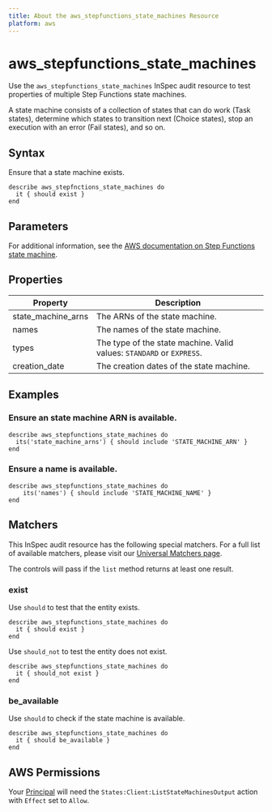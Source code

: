 ```yaml
---
title: About the aws_stepfunctions_state_machines Resource
platform: aws
---
```


# aws\_stepfunctions\_state\_machines

Use the `aws_stepfunctions_state_machines` InSpec audit resource to test properties of multiple Step Functions state machines.

A state machine consists of a collection of states that can do work (Task states), determine which states to transition next (Choice states), stop an execution with an error (Fail states), and so on.

## Syntax

Ensure that a state machine exists.

    describe aws_stepfnctions_state_machines do
      it { should exist }
    end

## Parameters

For additional information, see the [AWS documentation on Step Functions state machine](https://docs.aws.amazon.com/AWSCloudFormation/latest/UserGuide/aws-resource-stepfunctions-statemachine.html).

## Properties

| Property | Description|
| --- | --- |
| state_machine_arns | The ARNs of the state machine. |
| names | The names of the state machine. |
| types | The type of the state machine. Valid values: `STANDARD` or `EXPRESS`. |
| creation_date | The creation dates of the state machine. |

## Examples

### Ensure an state machine ARN is available.

    describe aws_stepfunctions_state_machines do
      its('state_machine_arns') { should include 'STATE_MACHINE_ARN' }
    end

### Ensure a name is available.

    describe aws_stepfunctions_state_machines do
        its('names') { should include 'STATE_MACHINE_NAME' }
    end

## Matchers

This InSpec audit resource has the following special matchers. For a full list of available matchers, please visit our [Universal Matchers page](https://www.inspec.io/docs/reference/matchers/).

The controls will pass if the `list` method returns at least one result.

### exist

Use `should` to test that the entity exists.

    describe aws_stepfunctions_state_machines do
      it { should exist }
    end

Use `should_not` to test the entity does not exist.

    describe aws_stepfunctions_state_machines do
      it { should_not exist }
    end

### be_available

Use `should` to check if the state machine is available.

    describe aws_stepfunctions_state_machines do
      it { should be_available }
    end

## AWS Permissions

Your [Principal](https://docs.aws.amazon.com/IAM/latest/UserGuide/intro-structure.html#intro-structure-principal) will need the `States:Client:ListStateMachinesOutput` action with `Effect` set to `Allow`.
